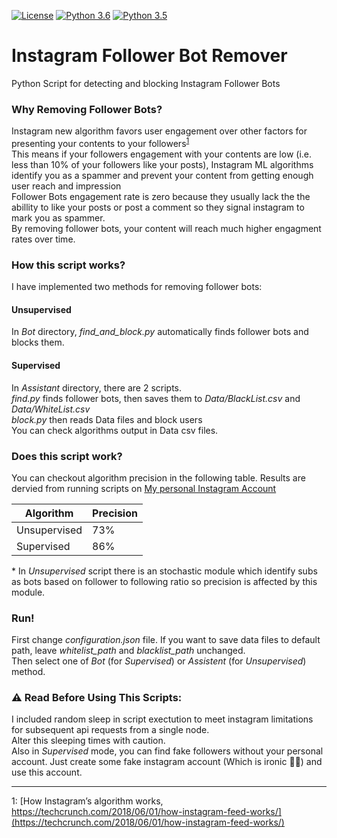 [![License](https://img.shields.io/badge/License-BSD%203--Clause-orange.svg)](https://opensource.org/licenses/BSD-3-Clause)
[![Python 3.6](https://img.shields.io/badge/python-3.6-blue.svg)](https://www.python.org/downloads/release/python-360/)
[![Python 3.5](https://img.shields.io/badge/python-3.5-red.svg)](https://www.python.org/downloads/release/python-360/)


# Instagram Follower Bot Remover
Python Script for detecting and blocking Instagram Follower Bots



### Why Removing Follower Bots?

Instagram new algorithm favors user engagement over other factors for presenting your contents to your followers<sup>[1](#insta-new-alg)</sup><br/>This means if your followers engagement with your contents are low (i.e. less than 10% of your followers like your posts), Instagram ML algorithms identify you as a spammer and prevent your content from getting enough user reach and impression<br/>
Follower Bots engagement rate is zero because they usually lack the the abillity to like your posts or post a comment so they signal instagram to mark you as spammer.<br/>
By removing follower bots, your content will reach much higher engagment rates over time.<br/>

### How this script works?

I have implemented two methods for removing follower bots:
#### Unsupervised
In *Bot* directory, *find_and_block.py* automatically finds follower bots and blocks them.

#### Supervised
In *Assistant* directory, there are 2 scripts.<br/>
*find.py* finds follower bots, then saves them to *Data/BlackList.csv* and *Data/WhiteList.csv*
<br/>*block.py* then reads Data files and block users<br/>You can check algorithms output in Data csv files.<br/>

### Does this script work?

You can checkout algorithm precision in the following table. Results are dervied from running scripts on [My personal Instagram Account](https://instagram.com/soheyl_daliraan)

Algorithm | Precision
------------ | -------------
Unsupervised | 73%
Supervised | 86%

\* In *Unsupervised* script there is an stochastic module which identify subs as bots based on follower to following ratio so precision is affected by this module.


### Run!

First change *configuration.json* file. If you want to save data files to default path, leave *whitelist_path* and *blacklist_path* unchanged.<br/>
Then select one of *Bot* (for *Supervised*) or *Assistent* (for *Unsupervised*) method.

### :warning: Read Before Using This Scripts:

I included random sleep in script exectution to meet instagram limitations for subsequent api requests from a single node.<br/>
Alter this sleeping times with caution.<br/>
Also in *Supervised* mode, you can find fake followers without your personal account. Just create some fake instagram account (Which is ironic :man_facepalming:) and use this account.
***

<a name="insta-new-alg">1</a>: [How Instagram’s algorithm works, https://techcrunch.com/2018/06/01/how-instagram-feed-works/](https://techcrunch.com/2018/06/01/how-instagram-feed-works/)
